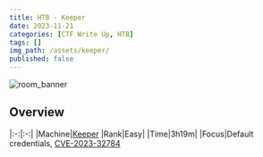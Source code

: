 ```yaml
---
title: HTB - Keeper
date: 2023-11-21
categories: [CTF Write Up, HTB]
tags: []
img_path: /assets/keeper/
published: false
---
```


![room_banner](keeper_banner.png)

## Overview

|:-:|:-:|
|Machine|[Keeper](https://app.hackthebox.com/machines/556)
|Rank|Easy|
|Time|3h19m|
|Focus|Default credentials, [CVE-2023-32784](https://nvd.nist.gov/vuln/detail/CVE-2023-32784)
